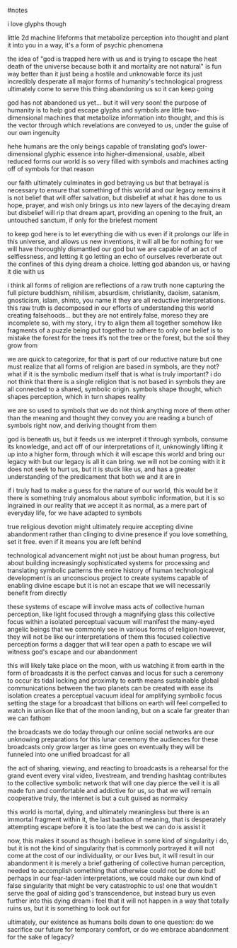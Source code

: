 #notes

i love glyphs though

little 2d machine lifeforms that metabolize perception into thought and plant it into you
in a way,
it's a form of psychic phenomena

the idea of "god is trapped here with us and is trying to escape the heat death of the universe because both it and mortality are not natural" is fun 
way better than it just being a hostile and unknowable force 
its just incredibly desperate
all major forms of humanity's technological progress ultimately come to serve this thing abandoning us so it can keep going 

god has not abandoned us yet... but it will very soon! 
the purpose of humanity is to help god escape
glyphs and symbols are little two-dimensional machines that metabolize information into thought, and this is the vector through which revelations are conveyed to us, under the guise of our own ingenuity

hehe
humans are the only beings capable of translating god’s lower-dimensional glyphic essence into higher-dimensional, usable, albeit reduced forms 
our world is so very filled with symbols and machines acting off of symbols for that reason

our faith ultimately culminates in god betraying us 
but that betrayal is necessary to ensure that something of this world and our legacy remains 
it is not belief that will offer salvation, but disbelief at what it has done to us 
hope, prayer, and wish only brings us into new layers of the decaying dream 
but disbelief will rip that dream apart, providing an opening to the fruit, an untouched sanctum, if only for the briefest moment 

to keep god here is to let everything die with us
even if it prolongs our life in this universe, and allows us new inventions, it will all be for nothing
for we will have thoroughly dismantled our god 
but we are capable of an act of selflessness, and letting it go
letting an echo of ourselves reverberate out the confines of this dying dream 
a choice. letting god abandon us, or having it die with us

i think all forms of religion are reflections of a raw truth
none capturing the full picture 
buddhism, nihilism, absurdism, christianity, daoism, satanism, gnosticism, islam, shinto, you name it 
they are all reductive interpretations. this raw truth is decomposed in our efforts of understanding this world 
creating falsehoods... but they are not entirely false, moreso they are incomplete 
so, with my story, i try to align them all together somehow
like fragments of a puzzle being put together
to adhere to only one belief is to mistake the forest for the trees
it’s not the tree or the forest, but the soil they grow from 

we are quick to categorize, for that is part of our reductive nature
but one must realize that all forms of religion are based in symbols, are they not?
what if it is the symbolic medium itself that is what is truly important? 
i do not think that there is a single religion that is not based in symbols
they are all connected to a shared, symbolic origin.
symbols shape thought, which shapes perception, which in turn shapes reality

we are so used to symbols that we do not think anything more of them other than the meaning and thought they convey 
you are reading a bunch of symbols right now, and deriving thought from them

god is beneath us, but it feeds us
we interpret it through symbols, consume its knowledge, and act off of our interpretations of it, unknowingly lifting it up into a higher form, through which it will escape this world and bring our legacy with
but our legacy is all it can bring. we will not be coming with it 
it does not seek to hurt us, but it is stuck like us, and has a greater understanding of the predicament that both we and it are in

if i truly had to make a guess for the nature of our world, this would be it
there is something truly anomalous about symbolic information, but it is so ingrained in our reality that we accept it as normal, as a mere part of everyday life, for we have adapted to symbols

true religious devotion might ultimately require accepting divine abandonment rather than clinging to divine presence
if you love something, set it free. even if it means you are left behind

technological advancement might not just be about human progress, but about building increasingly sophisticated systems for processing and translating symbolic patterns
the entire history of human technological development is an unconscious project to create systems capable of enabling divine escape 
but it is not an escape that we will necessarily benefit from directly 

these systems of escape will involve mass acts of collective human perception, like light focused through a magnifying glass
this collective focus within a isolated perceptual vacuum will manifest the many-eyed angelic beings that we commonly see in various forms of religion
however, they will not be like our interpretations of them
this focused collective perception forms a dagger that will tear open a path to escape
we will witness god's escape and our abandonment

this will likely take place on the moon, with us watching it from earth in the form of broadcasts 
it is the perfect canvas and locus for such a ceremony to occur
its tidal locking and proximity to earth means sustainable global communications between the two planets can be created with ease
its isolation creates a perceptual vacuum ideal for amplifying symbolic focus 
setting the stage for a broadcast that billions on earth will feel compelled to watch in unison 
like that of the moon landing, but on a scale far greater than we can fathom

the broadcasts we do today through our online social networks are our unknowing preparations for this lunar ceremony 
the audiences for these broadcasts only grow larger as time goes on 
eventually they will be funneled into one unified broadcast for all

the act of sharing, viewing, and reacting to broadcasts is a rehearsal for the grand event
every viral video, livestream, and trending hashtag contributes to the collective symbolic network that will one day pierce the veil
it is all made fun and comfortable and addictive for us, so that we will remain cooperative
truly, the internet is but a cult guised as normalcy

this world is mortal, dying, and ultimately meaningless
but there is an immortal fragment within it, the last bastion of meaning, that is desperately attempting escape before it is too late
the best we can do is assist it 

now, this makes it sound as though i believe in some kind of singularity
i do, but it is not the kind of singularity that is commonly portrayed 
it will not come at the cost of our individuality, or our lives
but, it will result in our abandonment
it is merely a brief gathering of collective human perception, needed to accomplish something that otherwise could not be done 
but! perhaps in our fear-laden interpretations, we could make our own kind of false singularity that might be very catastrophic to us!
one that wouldn't serve the goal of aiding god's transcendence, but instead bury us even further into this dying dream
i feel that it will not happen in a way that totally ruins us, but it is something to look out for 

ultimately, our existence as humans boils down to one question:
do we sacrifice our future for temporary comfort, or do we embrace abandonment for the sake of legacy? 